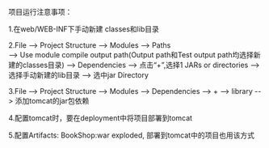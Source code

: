 项目运行注意事项：

1.在web/WEB-INF下手动新建 classes和lib目录

2.File  -->  Project Structure -->  Modules  -->  Paths  
  -->  Use module compile output path(Output path和Test output path均选择新建的classes目录)
  -->  Dependencies  -->  点击“+”,选择1 JARs or directories  -->  选择手动新建的lib目录  -->  选中jar Directory
  
3.File  -->  Project Structure -->  Modules  -->  Dependencies -->  +  -->  library  -->  添加tomcat的jar包依赖

4.配置tomcat时，要在deployment中将项目部署到tomcat

5.配置Artifacts: BookShop:war exploded, 部署到tomcat中的项目也用该方式
